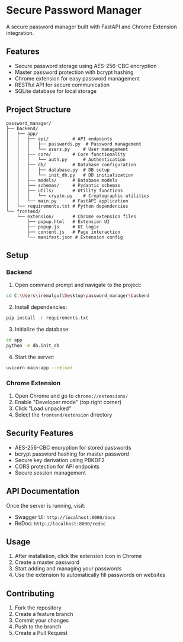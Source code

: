 # Secure Password Manager

A secure password manager built with FastAPI and Chrome Extension integration.

## Features

- Secure password storage using AES-256-CBC encryption
- Master password protection with bcrypt hashing
- Chrome extension for easy password management
- RESTful API for secure communication
- SQLite database for local storage

## Project Structure

```
password_manager/
├── backend/
│   ├── app/
│   │   ├── api/         # API endpoints
│   │   │   ├── passwords.py  # Password management
│   │   │   └── users.py     # User management
│   │   ├── core/        # Core functionality
│   │   │   └── auth.py      # Authentication
│   │   ├── db/          # Database configuration
│   │   │   ├── database.py  # DB setup
│   │   │   └── init_db.py   # DB initialization
│   │   ├── models/      # Database models
│   │   ├── schemas/     # Pydantic schemas
│   │   ├── utils/       # Utility functions
│   │   │   └── crypto.py    # Cryptographic utilities
│   │   └── main.py      # FastAPI application
│   └── requirements.txt # Python dependencies
└── frontend/
    └── extension/       # Chrome extension files
        ├── popup.html   # Extension UI
        ├── popup.js     # UI logic
        ├── content.js   # Page interaction
        └── manifest.json # Extension config
```

## Setup

### Backend

1. Open command prompt and navigate to the project:
```bash
cd C:\Users\iremalgul\Desktop\password_manager\backend
```

2. Install dependencies:
```bash
pip install -r requirements.txt
```

3. Initialize the database:
```bash
cd app
python -m db.init_db
```

4. Start the server:
```bash
uvicorn main:app --reload
```

### Chrome Extension

1. Open Chrome and go to `chrome://extensions/`
2. Enable "Developer mode" (top right corner)
3. Click "Load unpacked"
4. Select the `frontend/extension` directory

## Security Features

- AES-256-CBC encryption for stored passwords
- bcrypt password hashing for master password
- Secure key derivation using PBKDF2
- CORS protection for API endpoints
- Secure session management

## API Documentation

Once the server is running, visit:
- Swagger UI: `http://localhost:8000/docs`
- ReDoc: `http://localhost:8000/redoc`

## Usage

1. After installation, click the extension icon in Chrome
2. Create a master password
3. Start adding and managing your passwords
4. Use the extension to automatically fill passwords on websites

## Contributing

1. Fork the repository
2. Create a feature branch
3. Commit your changes
4. Push to the branch
5. Create a Pull Request 